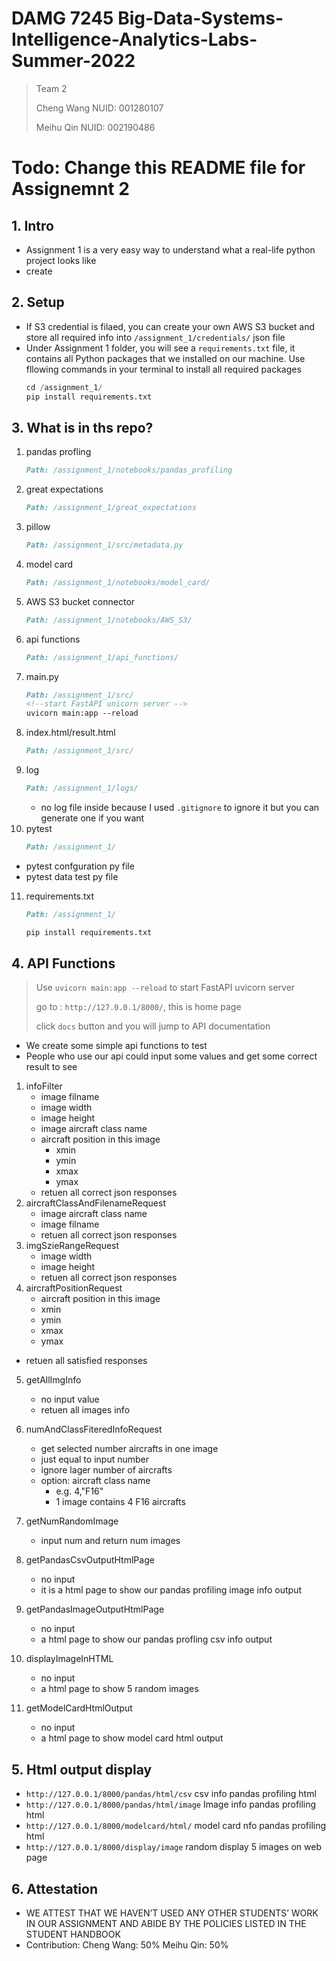 # DAMG 7245 Big-Data-Systems-Intelligence-Analytics-Labs-Summer-2022

> Team 2
> 
> Cheng Wang NUID: 001280107
> 
> Meihu Qin NUID: 002190486

# Todo: Change this README file for Assignemnt 2
## 1. Intro

- Assignment 1 is a very easy way to understand what a real-life python project looks like
- create

## 2. Setup

- If S3 credential is filaed, you can create your own AWS S3 bucket and store all required info into `/assignment_1/credentials/` json file
- Under Assignment 1 folder, you will see a `requirements.txt` file, it contains all Python packages that we installed on our machine.  Use fllowing commands in your terminal to install all required packages
  ```python
  cd /assignment_1/
  pip install requirements.txt
  ```

## 3. What is in ths repo?

1. pandas profling
   ```markdown
   Path: /assignment_1/notebooks/pandas_profiling
   ```
2. great expectations
   ```markdown
   Path: /assignment_1/great_expectations
   ```
3. pillow
   ```markdown
   Path: /assignment_1/src/metadata.py
   ```
4. model card
   ```markdown
   Path: /assignment_1/notebooks/model_card/
   ```
5. AWS S3 bucket connector
   ```markdown
   Path: /assignment_1/notebooks/AWS_S3/
   ```
6. api functions
   ```markdown
   Path: /assignment_1/api_functions/
   ```
7. main.py
   ```markdown
   Path: /assignment_1/src/
   <!--start FastAPI unicorn server -->
   uvicorn main:app --reload 
   ```
8. index.html/result.html
   ```markdown
   Path: /assignment_1/src/
   ```
9. log
   ```markdown
   Path: /assignment_1/logs/
   ```
   - no log file inside because I used `.gitignore` to ignore it but you can generate one if you want
10. pytest
    ```markdown
    Path: /assignment_1/
    ```

- pytest confguration py file
- pytest data test py file

11. requirements.txt
    ```markdown
    Path: /assignment_1/
    
    pip install requirements.txt 
    ```

## 4. API Functions

> Use `uvicorn main:app --reload` to start FastAPI uvicorn server
> 
> go to : `http://127.0.0.1/8000/`, this is home page
> 
> click `docs` button and you will jump to API documentation

- We create some simple api functions to test
- People who use our api could input some values and get some correct result to see

1. infoFilter
   - image filname
   - image width
   - image height
   - image aircraft class name
   - aircraft position in this image
     - xmin
     - ymin
     - xmax
     - ymax
   - retuen all correct json responses
2. aircraftClassAndFilenameRequest
   - image aircraft class name
   - image filname
   - retuen all correct json responses
3. imgSzieRangeRequest
   - image width
   - image height
   - retuen all correct json responses
4. aircraftPositionRequest
   - aircraft position in this image
   - xmin
   - ymin
   - xmax
   - ymax

- retuen all satisfied responses

5. getAllImgInfo
   - no input value
   - retuen all images info
6. numAndClassFiteredInfoRequest
   - get selected number aircrafts in one image
   - just equal to input number
   - ignore lager number of aircrafts
   - option: aircraft class name
     - e.g. 4,"F16"
     - 1 image contains 4 F16 aircrafts
7. getNumRandomImage
   - input num and return num images

8. getPandasCsvOutputHtmlPage
   - no input
   - it is a html page to show our pandas profiling image info output

9. getPandasImageOutputHtmlPage
   - no input
   - a html page to show our pandas profling csv info output

10. displayImageInHTML
    - no input
    - a html page to show 5 random images

11. getModelCardHtmlOutput
    - no input
    - a html page to show model card html output

## 5. Html output display

- `http://127.0.0.1/8000/pandas/html/csv` csv info pandas profiling html
- `http://127.0.0.1/8000/pandas/html/image` Image info pandas profiling html
- `http://127.0.0.1/8000/modelcard/html/` model card nfo pandas profiling html
- `http://127.0.0.1/8000/display/image` random display 5 images on web page

## 6. Attestation 
- WE ATTEST THAT WE HAVEN’T USED ANY OTHER STUDENTS’ WORK IN OUR ASSIGNMENT AND ABIDE BY THE POLICIES LISTED IN THE STUDENT HANDBOOK
- Contribution: Cheng Wang: 50% Meihu Qin: 50%
